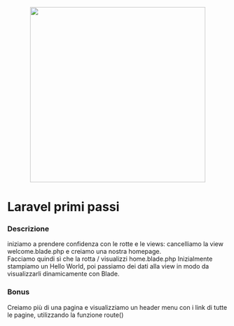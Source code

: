 <p align="center"><a href="https://laravel.com" target="_blank"><img src="https://raw.githubusercontent.com/laravel/art/master/logo-lockup/5%20SVG/2%20CMYK/1%20Full%20Color/laravel-logolockup-cmyk-red.svg" width="400"></a></p>

# Laravel primi passi

### Descrizione

iniziamo a prendere confidenza con le rotte e le views: cancelliamo la view welcome.blade.php e creiamo una nostra homepage.  
Facciamo quindi sì che la rotta / visualizzi home.blade.php
Inizialmente stampiamo un Hello World, poi passiamo dei dati alla view in modo da visualizzarli dinamicamente con Blade.

### Bonus

Creiamo più di una pagina e visualizziamo un header menu con i link di tutte le pagine, utilizzando la funzione route()
